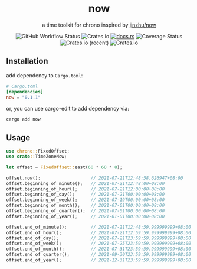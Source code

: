 <div align="center">
    <h1>now</h1>
    <p>a time toolkit for chrono inspired by <a href="https://github.com/jinzhu/now">jinzhu/now</a></p>
    <img alt="GitHub Workflow Status" src="https://img.shields.io/github/workflow/status/kilerd/now/Develop%20Build">
    <img alt="Crates.io" src="https://img.shields.io/crates/v/now">
    <a href="https://docs.rs/now"><img alt="docs.rs" src="https://img.shields.io/docsrs/now/latest"></a>
    <img src='https://coveralls.io/repos/github/Kilerd/now/badge.svg?branch=master' alt='Coverage Status' />
    <img alt="Crates.io (recent)" src="https://img.shields.io/crates/dr/now">
    <img alt="Crates.io" src="https://img.shields.io/crates/l/now">
</div>

## Installation

add dependency to `Cargo.toml`:

```toml
# Cargo.toml
[dependencies]
now = "0.1.1"
```

or, you can use cargo-edit to add dependency via:

```shell
cargo add now
```

## Usage

```rust
use chrono::FixedOffset;
use crate::TimeZoneNow;

let offset = FixedOffset::east(60 * 60 * 8);

offset.now();                   // 2021-07-21T12:48:58.626947+08:00
offset.beginning_of_minute();   // 2021-07-21T12:48:00+08:00
offset.beginning_of_hour();     // 2021-07-21T12:00:00+08:00
offset.beginning_of_day();      // 2021-07-21T00:00:00+08:00
offset.beginning_of_week();     // 2021-07-19T00:00:00+08:00
offset.beginning_of_month();    // 2021-07-01T00:00:00+08:00
offset.beginning_of_quarter();  // 2021-07-01T00:00:00+08:00
offset.beginning_of_year();     // 2021-01-01T00:00:00+08:00

offset.end_of_minute();         // 2021-07-21T12:48:59.999999999+08:00
offset.end_of_hour();           // 2021-07-21T12:59:59.999999999+08:00
offset.end_of_day();            // 2021-07-21T23:59:59.999999999+08:00
offset.end_of_week();           // 2021-07-25T23:59:59.999999999+08:00
offset.end_of_month();          // 2021-07-31T23:59:59.999999999+08:00
offset.end_of_quarter();        // 2021-09-30T23:59:59.999999999+08:00
offset.end_of_year();           // 2021-12-31T23:59:59.999999999+08:00
```
